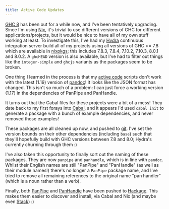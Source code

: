 ```yaml
---
title: Active Code Updates
---
```


[GHC 8](https://www.haskell.org/ghc) has been out for a while now, and I've been
tentatively upgrading. Since I'm using [Nix](http://nixos.org/nix), it's trivial
to use different versions of GHC for different applications/projects, but it
would be nice to have all of my own stuff working at least. To investigate this,
I've had my [Hydra](http://nixos.org/hydra) continuous integration server build
all of my projects using all versions of GHC >= 7.8 which are available
in [nixpkgs](http://nixos.org/nixpkgs); this includes 7.8.3, 7.8.4, 7.10.2,
7.10.3, 8.0.1 and 8.0.2. A `ghcHEAD` version is also available, but I've had to
filter out things like the `integer-simple` and `ghcjs` variants as the packages
seem to be broken.

One thing I learned in the process is that
my [active code](/projects/activecode) scripts don't work with the latest (1.19)
version of [pandoc](http://hackage.haskell.org/package/pandoc)! It looks like
the JSON format has changed. This isn't so much of a problem: I can just force a
working version (1.17) in the dependencies of PanPipe and PanHandle.

It turns out that the Cabal files for these projects were a bit of a mess! They
date back to my first forays into [Cabal](https://www.haskell.org/cabal), and it
appears I'd used `cabal init` to generate a package with a bunch of example
dependencies, and never removed those examples!

These packages are all cleaned up now, and pushed to [git](/projects/repos).
I've set the version bounds on their other dependencies (including `base`) such
that they'll hopefully build with GHC versions between 7.8 and 8.0; Hydra's
currently churning through them :)

I've also taken this opportunity to finally sort out the naming of these
packages. They are now `panpipe` and `panhandle`, which is in line with
`pandoc`. Whilst their English names are still "PanPipe" and "PanHandle" (as
well as their module names!) there's no longer a `PanPipe` package name, and
I've tried to remove all remaining references to the original name "pan handler"
(which is a noun rather than a verb).

Finally, both [PanPipe](http://hackage.haskell.org/package/panpipe)
and [PanHandle](http://hackage.haskell.org/package/panhandle) have been pushed
to [Hackage](http://hackage.haskell.org). This makes them easier to discover and
install, via Cabal and Nix (and maybe even [Stack](https://haskellstack.org)) :)
